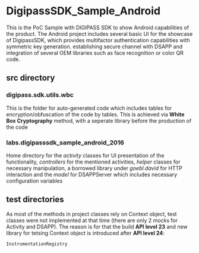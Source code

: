 # DigipassSDK_Sample_Android
This is the PoC Sample with DIGIPASS SDK to show Android capabilities of the product. The Android project includes several basic UI for the showcase of DigipassSDK, which provides multifactor authentication capabilities with symmetric key generation. establishing secure channel with DSAPP and integration of several OEM libraries such as face recognition or color QR code.

## src directory

### digipass.sdk.utils.wbc
This is the folder for auto-generated code which includes tables for encryption/obfuscation of the code by tables. This is achieved via **White Box Cryptography** method, with a seperate library before the production of the code

### labs.digipasssdk_sample_android_2016
Home directory for the *activity* classes for UI presentation of the functionality, *controllers* for the mentioned activities, *helper* classes for necessary manipulation, a borrowed library under *goebl.david* for HTTP interaction and the *model* for DSAPPServer which includes necessary configuration variables

## test directories
As most of the methods in project classes rely on Context object, test classes were not implemented at that time (there are only 2 mocks for Activity and DSAPP). The reason is for that the build **API level 23** and new library for tetsing Context object is introduced after **API level 24**: 

```
InstrumentationRegistry
```
